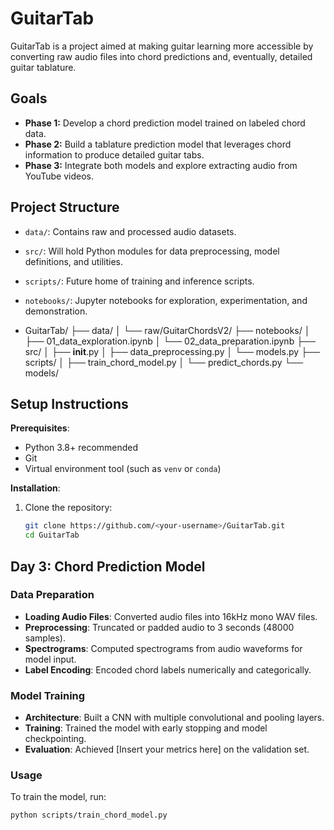 # GuitarTab

GuitarTab is a project aimed at making guitar learning more accessible by converting raw audio files into chord predictions and, eventually, detailed guitar tablature. 

## Goals
- **Phase 1:** Develop a chord prediction model trained on labeled chord data.
- **Phase 2:** Build a tablature prediction model that leverages chord information to produce detailed guitar tabs.
- **Phase 3:** Integrate both models and explore extracting audio from YouTube videos.

## Project Structure
- `data/`: Contains raw and processed audio datasets.
- `src/`: Will hold Python modules for data preprocessing, model definitions, and utilities.
- `scripts/`: Future home of training and inference scripts.
- `notebooks/`: Jupyter notebooks for exploration, experimentation, and demonstration.

- GuitarTab/
├── data/
│   └── raw/GuitarChordsV2/
├── notebooks/
│   ├── 01_data_exploration.ipynb
│   └── 02_data_preparation.ipynb
├── src/
│   ├── __init__.py
│   ├── data_preprocessing.py
│   └── models.py
├── scripts/
│   ├── train_chord_model.py
│   └── predict_chords.py
└── models/

## Setup Instructions

**Prerequisites**:
- Python 3.8+ recommended
- Git
- Virtual environment tool (such as `venv` or `conda`)

**Installation**:
1. Clone the repository:
   ```bash
   git clone https://github.com/<your-username>/GuitarTab.git
   cd GuitarTab


## Day 3: Chord Prediction Model

### Data Preparation

- **Loading Audio Files**: Converted audio files into 16kHz mono WAV files.
- **Preprocessing**: Truncated or padded audio to 3 seconds (48000 samples).
- **Spectrograms**: Computed spectrograms from audio waveforms for model input.
- **Label Encoding**: Encoded chord labels numerically and categorically.

### Model Training

- **Architecture**: Built a CNN with multiple convolutional and pooling layers.
- **Training**: Trained the model with early stopping and model checkpointing.
- **Evaluation**: Achieved [Insert your metrics here] on the validation set.

### Usage

To train the model, run:

```bash
python scripts/train_chord_model.py



